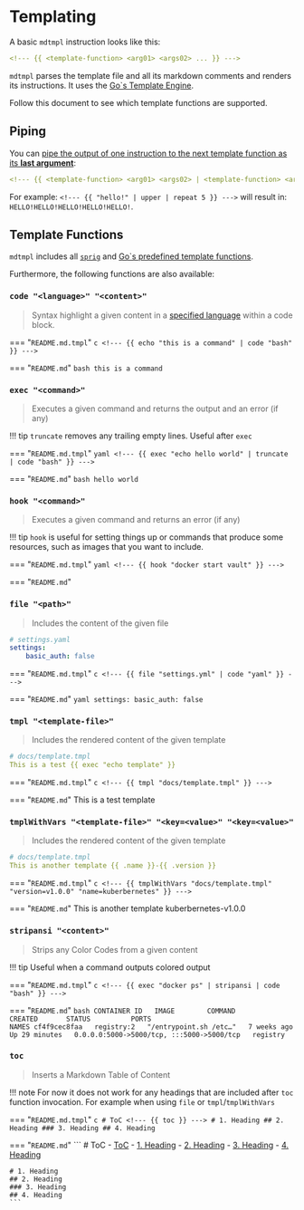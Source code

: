 # Templating
A basic `mdtmpl` instruction looks like this:

```yaml
<!--- {{ <template-function> <arg01> <args02> ... }} --->
```

`mdtmpl` parses the template file and all its markdown comments and renders its instructions. It uses the [Go`s Template Engine](https://pkg.go.dev/text/template).

Follow this document to see which template functions are supported.

## Piping
You can [pipe the output of one instruction to the next template function as its **last argument**](https://pkg.go.dev/text/template#hdr-Pipelines):

```yaml
<!--- {{ <template-function> <arg01> <args02> | <template-function> <args> ... }} --->
```

For example: `<!--- {{ "hello!" | upper | repeat 5 }} --->` will result in:
`HELLO!HELLO!HELLO!HELLO!HELLO!`.

## Template Functions
`mdtmpl` includes all [`sprig`](http://masterminds.github.io/sprig/) and [Go`s predefined template functions](https://pkg.go.dev/text/template#hdr-Functions).

Furthermore, the following functions are also available:

### `code "<language>" "<content>"`
> Syntax highlight a given content in a [specified language](https://github.com/github-linguist/linguist/blob/main/lib/linguist/languages.yml) within a code block.

=== "`README.md.tmpl`"
    ```c
    <!--- {{ echo "this is a command" | code "bash" }} --->
    ```

=== "`README.md`"
    <!--- {{ echo "this is a command" | code "bash" }} --->
    ```bash
    this is a command
    ```

### `exec "<command>"`
> Executes a given command and returns the output and an error (if any)

!!! tip
    `truncate` removes any trailing empty lines. Useful after `exec`

=== "`README.md.tmpl`"
    ```yaml
    <!--- {{ exec "echo hello world" | truncate | code "bash" }} --->
    ```

=== "`README.md`"
    <!--- {{ exec "echo hello world" | truncate | code "bash" }} --->
    ```bash
    hello world
    ```

### `hook "<command>"`
> Executes a given command and returns an error (if any)

!!! tip
    `hook` is useful for setting things up or commands that produce some resources, such as images that you want to include.

=== "`README.md.tmpl`"
    ```yaml
    <!--- {{ hook "docker start vault" }} --->
    ```

=== "`README.md`"

### `file "<path>"`
> Includes the content of the given file

```yaml
# settings.yaml
settings:
    basic_auth: false
```

=== "`README.md.tmpl`"
    ```c
    <!--- {{ file "settings.yml" | code "yaml" }} --->
    ```

=== "`README.md`"
    <!--- {{ file "settings.yml" | code "yaml" }} --->
    ```yaml
    settings:
        basic_auth: false
    ```

### `tmpl "<template-file>"`
> Includes the rendered content of the given template

```yaml
# docs/template.tmpl
This is a test {{ exec "echo template" }}
```

=== "`README.md.tmpl`"
    ```c
    <!--- {{ tmpl "docs/template.tmpl" }} --->
    ```

=== "`README.md`"
    <!--- {{ tmpl "docs/template.tmpl" }} --->
    This is a test template

### `tmplWithVars "<template-file>" "<key=<value>" "<key=<value>"`
> Includes the rendered content of the given template

```yaml
# docs/template.tmpl
This is another template {{ .name }}-{{ .version }}
```

=== "`README.md.tmpl`"
    ```c
    <!--- {{ tmplWithVars "docs/template.tmpl" "version=v1.0.0" "name=kuberbernetes" }} --->
    ```

=== "`README.md`"
    <!--- {{ tmplWithVars "testdata/template.tmpl" "version=v1.0.0" "name=kuberbernetes" }} --->
    This is another template kuberbernetes-v1.0.0

### `stripansi "<content>"`
> Strips any Color Codes from a given content

!!! tip
    Useful when a command outputs colored output

=== "`README.md.tmpl`"
    ```c
    <!--- {{ exec "docker ps" | stripansi | code "bash" }} --->
    ```

=== "`README.md`"
    <!--- {{ exec "docker ps" | stripansi | code "bash" }} --->
    ```bash
    CONTAINER ID   IMAGE        COMMAND                  CREATED       STATUS          PORTS                                       NAMES
    cf4f9cec8faa   registry:2   "/entrypoint.sh /etc…"   7 weeks ago   Up 29 minutes   0.0.0.0:5000->5000/tcp, :::5000->5000/tcp   registry
    ```

### `toc`
> Inserts a Markdown Table of Content

!!! note
    For now it does not work for any headings that are included after `toc` function invocation. For example when using `file` or `tmpl`/`tmplWithVars`

=== "`README.md.tmpl`"
    ```c
    # ToC
    <!--- {{ toc }} --->
    # 1. Heading
    ## 2. Heading
    ### 3. Heading
    ## 4. Heading
    ```

=== "`README.md`"
    ```
    # ToC
    - [ToC](#toc)
    - [1. Heading](#1.-heading)
    - [2. Heading](#2.-heading)
        - [3. Heading](#3.-heading)
    - [4. Heading](#4.-heading)

    # 1. Heading
    ## 2. Heading
    ### 3. Heading
    ## 4. Heading
    ```
